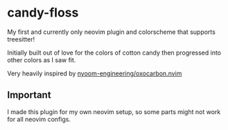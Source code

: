 # candy-floss

My first and currently only neovim plugin and colorscheme that supports treesitter!

Initially built out of love for the colors of cotton candy then progressed into other colors as I saw fit.

Very heavily inspired by [nyoom-engineering/oxocarbon.nvim](https://github.com/nyoom-engineering/oxocarbon.nvim)

## Important
I made this plugin for my own neovim setup, so some parts might not work for all neovim configs. 

